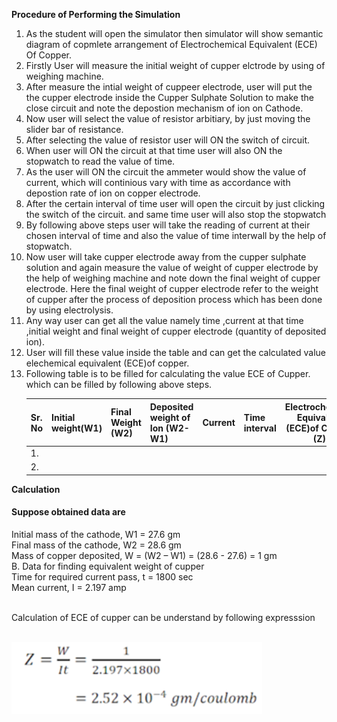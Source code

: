 <b>Procedure of Performing the Simulation</b><br>
<ol> 
  <li> As the student will open the simulator then simulator will show semantic diagram of copmlete arrangement of Electrochemical Equivalent (ECE) Of Copper.<br> </li>
<li> Firstly User will measure the  initial weight of cupper elctrode by using of weighing machine. <br></li>
<li> After measure the intial weight of cuppeer electrode, user will put the the cupper electrode inside the Cupper Sulphate Solution to make the close circuit and note the depostion mechanism of ion on Cathode. <br></li>
  <li> Now user will select the value of resistor arbitiary, by just moving the slider bar of resistance. <br></li>
  <li> After selecting the value of resistor user will ON the switch of circuit. <br></li>
  <li> When user will ON the circuit at that time user will also ON the stopwatch to read the value of time. <br></li>
  <li> As the user will ON the circuit the ammeter would show the value of current, which will continious vary with time as accordance with depostion rate of ion on copper electrode. <br></li>
  <li> After the certain interval of time user will open the circuit by just clicking the switch of the circuit. and same time user will also stop the stopwatch  <br></li>
  <li> By following above steps user will take the reading of current at their chosen interval of time and also the value of time interwall by the help of stopwatch. <br></li>
  <li> Now user will take cupper electrode away from the cupper sulphate solution and again measure the value of weight of cupper electrode by the help of weighing machine and note down the final weight of cupper electrode. Here the final weight of cupper electrode refer to the weight of cupper after the process of deposition process which has been done by using electrolysis. <br></li>
  <li> Any way user can get all the value namely time ,current at that time ,initial weight and final weight of cupper electrode (quantity of deposited ion).<br></li>
  <li> User will fill these value inside the table and can get the calculated value elechemical equivalent (ECE)of copper.<br></li>
  <li> Following table is to be filled for calculating the value ECE of Cupper. which can be filled by following above steps. <br></li>
  
  Sr. No |	Initial weight(W1)	| Final Weight (W2)  | Deposited weight of Ion (W2-W1) | Current  | Time interval | Electrochemical Equivalent (ECE)of Cupper (Z)
:--|:--|:-- |:-- |:-- |:--  |:-:
1.|   <br>  |   <br>  | <br> 
2.|   <br>  |   <br>  | <br> 
</ol>
<b>Calculation</b>


<h4> Suppose obtained data are </h4> 
Initial mass of the cathode, W1 = 27.6 gm<br>
Final mass of the cathode, W2 = 28.6 gm<br>
Mass of copper deposited, W = (W2 – W1) = (28.6 - 27.6) = 1 gm<br>
B. Data for finding equivalent weight of cupper<br>
Time for required current pass, t = 1800 sec<br>
Mean current, I = 2.197 amp<br><br>
<p> Calculation of ECE of cupper can be understand by following expresssion </p> </br>

<img src="images/XDD.png">




